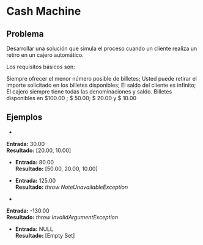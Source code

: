 Cash Machine
============

Problema
----------
Desarrollar una solución que simula el proceso cuando un cliente realiza un retiro en un cajero automático.

Los requisitos básicos son:

Siempre ofrecer el menor número posible de billetes;
Usted puede retirar el importe solicitado en los billetes disponibles;
El saldo del cliente es infinito;
El cajero siempre tiene todas las denominaciones y saldo.
Billetes disponibles en $100.00 ; $ 50.00; $ 20.00 y $ 10.00

Ejemplos
---------
* 
 **Entrada:** 30.00  
 **Resultado:** [20.00, 10.00]
 
 
 

* 
  **Entrada:** 80.00  
  **Resultado:** [50.00, 20.00, 10.00]

* 
  **Entrada:** 125.00  
  **Resultado:** *throw NoteUnavailableException*

* 
 **Entrada:** -130.00   
 **Resultado:** *throw InvalidArgumentException*

* 
  **Entrada:** NULL  
  **Resultado:** [Empty Set]

